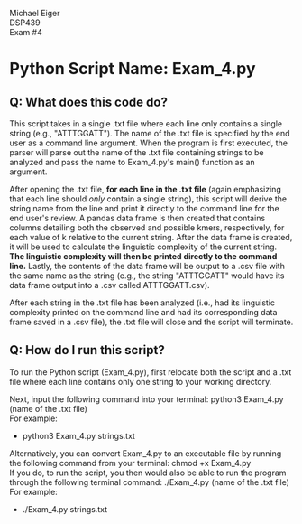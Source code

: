 Michael Eiger  
DSP439  
Exam #4  

# Python Script Name: Exam_4.py

## Q: What does this code do?
This script takes in a single .txt file where each line only contains a single string (e.g., "ATTTGGATT").  The name of the .txt file is specified by the end user as a command line argument. When the program is first executed, the parser will parse out the name of the .txt file containing strings to be analyzed and pass the name to Exam_4.py's main() function as an argument.

After opening the .txt file, **for each line in the .txt file** (again emphasizing that each line should *only* contain a single string), this script will derive the string name from the line and print it directly to the command line for the end user's review. A pandas data frame is then created that contains columns detailing both the observed and possible kmers, respectively, for each value of k relative to the current string. After the data frame is created, it will be used to calculate the linguistic complexity of the current string. **The linguistic complexity will then be printed directly to the command line.** Lastly, the contents of the data frame will be output to a .csv file with the same name as the string (e.g., the string "ATTTGGATT" would have its data frame output into a .csv called ATTTGGATT.csv).

After each string in the .txt file has been analyzed (i.e., had its linguistic complexity printed on the command line and had its corresponding data frame saved in a .csv file), the .txt file will close and the script will terminate.

## Q: How do I run this script?  

To run the Python script (Exam_4.py), first relocate both the script and a .txt file where each line contains only one string to your working directory.  

Next, input the following command into your terminal: python3 Exam_4.py (name of the .txt file)  
For example:  
* python3 Exam_4.py strings.txt

Alternatively, you can convert Exam_4.py to an executable file by running the following command from your terminal: chmod +x Exam_4.py  
If you do, to run the script, you then would also be able to run the program through the following terminal command: ./Exam_4.py (name of the .txt file)  
For example:  
* ./Exam_4.py strings.txt

